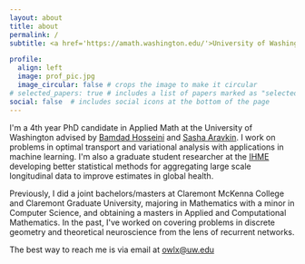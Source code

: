 ```yaml
---
layout: about
title: about
permalink: /
subtitle: <a href='https://amath.washington.edu/'>University of Washington</a>

profile:
  align: left
  image: prof_pic.jpg
  image_circular: false # crops the image to make it circular
# selected_papers: true # includes a list of papers marked as "selected={true}"
social: false  # includes social icons at the bottom of the page
---
```


I'm a 4th year PhD candidate in Applied Math at the University of Washington advised by [Bamdad Hosseini](https://bamdadhosseini.org/) and [Sasha Aravkin](https://uw-amo.github.io/saravkin/). I work on problems in optimal transport and variational analysis with applications in machine learning. I'm also a graduate student researcher at the [IHME](https://www.healthdata.org/) developing better statistical methods for aggregating large scale longitudinal data to improve estimates in global health. 

Previously, I did a joint bachelors/masters at Claremont McKenna College and Claremont Graduate University, majoring in Mathematics with a minor in Computer Science, and obtaining a masters in Applied and Computational Mathematics. In the past, I've worked on covering problems in discrete geometry and theoretical neuroscience from the lens of recurrent networks.

The best way to reach me is via email at owlx@uw.edu
